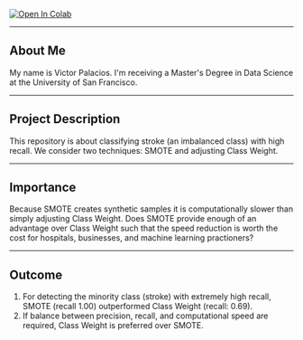 [![Open In Colab](https://colab.research.google.com/assets/colab-badge.svg)](https://colab.research.google.com/github/Victor-Palacios/Using_Pipeline/blob/main/smote_and_stroke.ipynb)

----
About Me
----

My name is Victor Palacios. I'm receiving a Master's Degree in Data Science at the University of San Francisco.

----
Project Description
----

This repository is about classifying stroke (an imbalanced class) with high recall. We consider two techniques: SMOTE and adjusting Class Weight.

----
Importance
----

Because SMOTE creates synthetic samples it is computationally slower than simply adjusting Class Weight. Does SMOTE provide enough of an advantage over Class Weight such that the speed reduction is worth the cost for hospitals, businesses, and machine learning practioners?

----
Outcome
----

1. For detecting the minority class (stroke) with extremely high recall, SMOTE (recall 1.00) outperformed Class Weight (recall: 0.69).
1. If balance between precision, recall, and computational speed are required, Class Weight is preferred over SMOTE.
